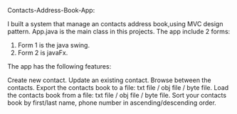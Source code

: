 Contacts-Address-Book-App:

I built a system that manage an contacts address book,using MVC design pattern.
App.java is the main class in this projects.
The app include 2 forms: 
1. Form 1 is the java swing.
2. Form 2 is javaFx.

The app has the following features:

Create new contact.
Update an existing contact.
Browse between the contacts.
Export the contacts book to a file: txt file / obj file / byte file.
Load the contacts book from a file: txt file / obj file / byte file.
Sort your contacts book by first/last name, phone number in ascending/descending order.

